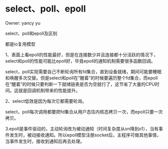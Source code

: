 # select、poll、epoll

Owner: yancy yu

select、poll和epoll及区别

都是io复用模型

1、表面上看epoll的性能最好，但是在连接数少并且连接都十分活跃的情况下，select和poll的性能可能比epoll好，毕竟epoll的通知机制需要很多函数回调。

select，poll实现需要自己不断轮询所有fd集合，直到设备就绪，期间可能要睡眠和唤醒多次交替。但是select和poll在“醒着”的时候要遍历整个fd集合，而epoll在“醒着”的时候只要判断一下就绪链表是否为空就行了，这节省了大量的CPU时间。这就是回调机制带来的性能提升。

2、select低效是因为每次它都需要轮询。

select，poll每次调用都要把fd集合从用户态往内核态拷贝一次，而epoll只要一次拷贝。

3.epoll是事件驱动的，主动轮询改为被动通知（时间复杂度从on降到o1），当有事件发生时，被动接收通知。所以epoll模型注册socket后，主程序可做其他事情，当事件发生时，接收到通知后再去处理。